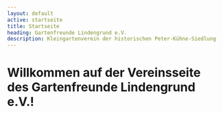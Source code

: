 ```yaml
---
layout: default
active: startseite
title: Startseite
heading: Gartenfreunde Lindengrund e.V.
description: Kleingartenverein der historischen Peter-Kühne-Siedlung
---
```


# Willkommen auf der Vereins&shy;seite des Garten&shy;freunde Lindengrund e.V.!

